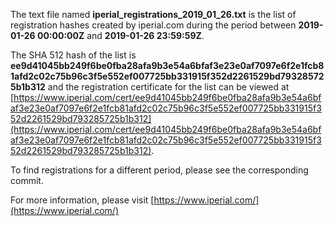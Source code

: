 The text file named **iperial_registrations_2019_01_26.txt** is the list of registration hashes created by iperial.com during the period between **2019-01-26 00:00:00Z** and **2019-01-26 23:59:59Z**.

The SHA 512 hash of the list is **ee9d41045bb249f6be0fba28afa9b3e54a6bfaf3e23e0af7097e6f2e1fcb81afd2c02c75b96c3f5e552ef007725bb331915f352d2261529bd793285725b1b312** and the registration certificate for the list can be viewed at [https://www.iperial.com/cert/ee9d41045bb249f6be0fba28afa9b3e54a6bfaf3e23e0af7097e6f2e1fcb81afd2c02c75b96c3f5e552ef007725bb331915f352d2261529bd793285725b1b312](https://www.iperial.com/cert/ee9d41045bb249f6be0fba28afa9b3e54a6bfaf3e23e0af7097e6f2e1fcb81afd2c02c75b96c3f5e552ef007725bb331915f352d2261529bd793285725b1b312).

To find registrations for a different period, please see the corresponding commit.

For more information, please visit [https://www.iperial.com/](https://www.iperial.com/)
